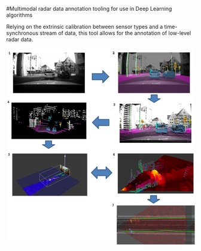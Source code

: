 #Multimodal radar data annotation tooling for use in Deep Learning algorithms

Relying on the extrinsic calibration between sensor types and a time-synchronous stream of data, this tool allows for the annotation of low-level radar data.


![](/content/pipeline.png)
